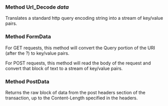### Method Url_Decode *data*

Translates a standard http query encoding string into a stream of key/value pairs.

### Method FormData

For GET requests, this method will convert the Query portion of the URI (after the ?)
to key/value pairs.

For POST requests, this method will read the body of the request and convert
that block of text to a stream of key/value pairs.

### Method PostData

Returns the raw block of data from the post headers section of the transaction, up to
the Content-Length specified in the headers.
